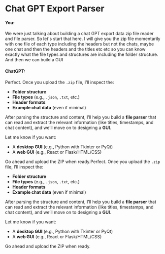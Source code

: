 # Chat GPT Export Parser

#### You:
We were just talking about building a chat GPT export data zip file reader and file parser. So let's start that here. I will give you the zip file momentarily with one file of each type including the headers but not the chats, maybe one chat and then the headers and the titles etc etc so you can know exactly what the file types and structures are including the folder structure. And then we can build a GUI

#### ChatGPT:
Perfect. Once you upload the `.zip` file, I’ll inspect the:

- **Folder structure**
- **File types** (e.g., `.json`, `.txt`, etc.)
- **Header formats**
- **Example chat data** (even if minimal)

After parsing the structure and content, I’ll help you build a **file parser** that can read and extract the relevant information (like titles, timestamps, and chat content), and we’ll move on to designing a **GUI**.

Let me know if you want:

- A **desktop GUI** (e.g., Python with Tkinter or PyQt)
- A **web GUI** (e.g., React or Flask/HTML/CSS)

Go ahead and upload the ZIP when ready.Perfect. Once you upload the `.zip` file, I’ll inspect the:

- **Folder structure**
- **File types** (e.g., `.json`, `.txt`, etc.)
- **Header formats**
- **Example chat data** (even if minimal)

After parsing the structure and content, I’ll help you build a **file parser** that can read and extract the relevant information (like titles, timestamps, and chat content), and we’ll move on to designing a **GUI**.

Let me know if you want:

- A **desktop GUI** (e.g., Python with Tkinter or PyQt)
- A **web GUI** (e.g., React or Flask/HTML/CSS)

Go ahead and upload the ZIP when ready.
